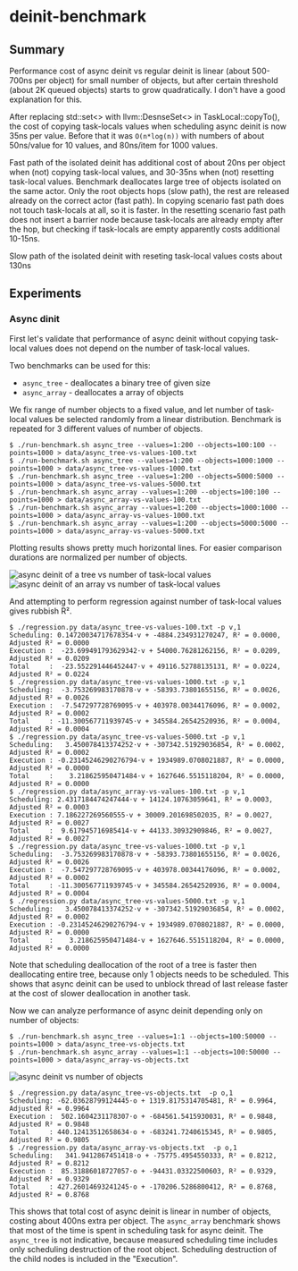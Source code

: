 # deinit-benchmark

## Summary

Performance cost of async deinit vs regular deinit is linear (about 500-700ns per object) for small number of objects, but after certain threshold (about 2K queued objects) starts to grow quadratically. I don't have a good explanation for this.

After replacing std::set<> with llvm::DesnseSet<> in TaskLocal::copyTo(), the cost of copying task-locals values when scheduling async deinit is now 35ns per value. Before that it was `O(n*log(n))` with numbers of about 50ns/value for 10 values, and 80ns/item for 1000 values.

Fast path of the isolated deinit has additional cost of about 20ns per object when (not) copying task-local values, and 30-35ns when (not) resetting task-local values. Benchmark deallocates large tree of objects isolated on the same actor. Only the root objects hops (slow path), the rest are released already on the correct actor (fast path). In copying scenario fast path does not touch task-locals at all, so it is faster. In the resetting scenario fast path does not insert a barrier node because task-locals are already empty after the hop, but checking if task-locals are empty apparently costs additional 10-15ns.

Slow path of the isolated deinit with reseting task-local values costs about 130ns


## Experiments

### Async dinit

First let's validate that performance of async deinit without copying task-local values does not depend on the number of task-local values.

Two benchmarks can be used for this:
* `async_tree` - deallocates a binary tree of given size
* `async_array` - deallocates a array of objects

We fix range of number objects to a fixed value, and let number of task-local values be selected randomly from a linear distribution.
Benchmark is repeated for 3 different values of number of objects.


```shell
$ ./run-benchmark.sh async_tree --values=1:200 --objects=100:100 --points=1000 > data/async_tree-vs-values-100.txt 
$ ./run-benchmark.sh async_tree --values=1:200 --objects=1000:1000 --points=1000 > data/async_tree-vs-values-1000.txt
$ ./run-benchmark.sh async_tree --values=1:200 --objects=5000:5000 --points=1000 > data/async_tree-vs-values-5000.txt
$ ./run-benchmark.sh async_array --values=1:200 --objects=100:100 --points=1000 > data/async_array-vs-values-100.txt 
$ ./run-benchmark.sh async_array --values=1:200 --objects=1000:1000 --points=1000 > data/async_array-vs-values-1000.txt
$ ./run-benchmark.sh async_array --values=1:200 --objects=5000:5000 --points=1000 > data/async_array-vs-values-5000.txt
```

Plotting results shows pretty much horizontal lines. For easier comparison durations are normalized per number of objects.

![async deinit of a tree vs number of task-local values](img/async-tree-vs-values.png)
![async deinit of an array vs number of task-local values](img/async-array-vs-values.png)

And attempting to perform regression against number of task-local values gives rubbish R².

```shell
$ ./regression.py data/async_tree-vs-values-100.txt -p v,1 
Scheduling: 0.14720034717678354⋅v + -4884.234931270247, R² = 0.0000, Adjusted R² = 0.0000
Execution :  -23.699491793629342⋅v + 54000.76281262156, R² = 0.0209, Adjusted R² = 0.0209
Total     :  -23.552291446452447⋅v + 49116.52788135131, R² = 0.0224, Adjusted R² = 0.0224
$ ./regression.py data/async_tree-vs-values-1000.txt -p v,1
Scheduling:  -3.753269983170878⋅v + -58393.73801655156, R² = 0.0026, Adjusted R² = 0.0026
Execution :  -7.547297728769095⋅v + 403978.00344176096, R² = 0.0002, Adjusted R² = 0.0002
Total     : -11.300567711939745⋅v + 345584.26542520936, R² = 0.0004, Adjusted R² = 0.0004
$ ./regression.py data/async_tree-vs-values-5000.txt -p v,1
Scheduling:   3.450078413374252⋅v + -307342.51929036854, R² = 0.0002, Adjusted R² = 0.0002
Execution : -0.23145246290276794⋅v + 1934989.0708021887, R² = 0.0000, Adjusted R² = 0.0000
Total     :    3.218625950471484⋅v + 1627646.5515118204, R² = 0.0000, Adjusted R² = 0.0000
$ ./regression.py data/async_array-vs-values-100.txt -p v,1                                                          
Scheduling: 2.4317184474247444⋅v + 14124.10763059641, R² = 0.0003, Adjusted R² = 0.0003
Execution : 7.186227269560555⋅v + 30009.201698502035, R² = 0.0027, Adjusted R² = 0.0027
Total     :  9.617945716985414⋅v + 44133.30932909846, R² = 0.0027, Adjusted R² = 0.0027
$ ./regression.py data/async_tree-vs-values-1000.txt -p v,1
Scheduling:  -3.753269983170878⋅v + -58393.73801655156, R² = 0.0026, Adjusted R² = 0.0026
Execution :  -7.547297728769095⋅v + 403978.00344176096, R² = 0.0002, Adjusted R² = 0.0002
Total     : -11.300567711939745⋅v + 345584.26542520936, R² = 0.0004, Adjusted R² = 0.0004
$ ./regression.py data/async_tree-vs-values-5000.txt -p v,1
Scheduling:   3.450078413374252⋅v + -307342.51929036854, R² = 0.0002, Adjusted R² = 0.0002
Execution : -0.23145246290276794⋅v + 1934989.0708021887, R² = 0.0000, Adjusted R² = 0.0000
Total     :    3.218625950471484⋅v + 1627646.5515118204, R² = 0.0000, Adjusted R² = 0.0000
```

Note that scheduling deallocation of the root of a tree is faster then deallocating entire tree, because only 1 objects needs to be scheduled. This shows that async deinit can be used to unblock thread of last release faster at the cost of slower deallocation in another task.

Now we can analyze performance of async deinit depending only on number of objects:

```shell
$ ./run-benchmark.sh async_tree --values=1:1 --objects=100:50000 --points=1000 > data/async_tree-vs-objects.txt 
$ ./run-benchmark.sh async_array --values=1:1 --objects=100:50000 --points=1000 > data/async_array-vs-objects.txt
```

![async deinit vs number of objects](img/async-vs-objects.png)

```shell
$ ./regression.py data/async_tree-vs-objects.txt  -p o,1
Scheduling: -62.03628799124445⋅o + 1319.8175314705481, R² = 0.9964, Adjusted R² = 0.9964
Execution :  502.1604231178307⋅o + -684561.5415930031, R² = 0.9848, Adjusted R² = 0.9848
Total     : 440.12413512658634⋅o + -683241.7240615345, R² = 0.9805, Adjusted R² = 0.9805
$ ./regression.py data/async_array-vs-objects.txt  -p o,1
Scheduling:   341.9412867451418⋅o + -75775.4954550333, R² = 0.8212, Adjusted R² = 0.8212
Execution :  85.31886018727057⋅o + -94431.03322500603, R² = 0.9329, Adjusted R² = 0.9329
Total     : 427.26014693241245⋅o + -170206.5286800412, R² = 0.8768, Adjusted R² = 0.8768
```

This shows that total cost of async deinit is linear in number of objects, costing about 400ns extra per object. The `async_array` benchmark shows that most of the time is spent in scheduling task for async deinit. The `async_tree` is not indicative, because measured scheduling time includes only scheduling destruction of the root object. Scheduling destruction of the child nodes is included in the "Execution".
